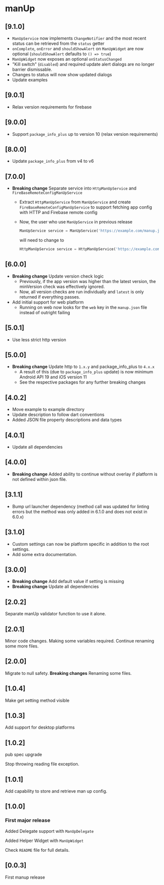 # manUp

## [9.1.0]

- `ManUpService` now implements `ChangeNotifier` and the most recent status can be retrieved from the `status` getter
- `onComplete`, `onError` and `shouldShowAlert` on `ManUpWidget` are now optional (`shouldShowAlert` defaults to `() => true`)
- `ManUpWidget` now exposes an optional `onStatusChanged`
- "Kill switch" (`disabled`) and required update alert dialogs are no longer barrier dismissable.
- Changes to status will now show updated dialogs
- Update examples

## [9.0.1]

- Relax version requirements for firebase

## [9.0.0]

- Support `package_info_plus` up to version 10 (relax version requirements)

## [8.0.0]

- Update `package_info_plus` from v4 to v6

## [7.0.0]

- **Breaking change** Separate service into `HttpManUpService` and `FireBaseRemoteConfigManUpService`

  - Extract `HttpManUpService` from `ManUpService` and create `FireBaseRemoteConfigManUpService` to support fetching app config with HTTP and Firebase remote config
  - Now, the user who use `ManUpService` in previous release

    ```dart
    ManUpService service = ManUpService('https://example.com/manup.json', client: http.Client());
    ```

    will need to change to

    ```dart
    HttpManUpService service = HttpManUpService('https://example.com/manup.json', client: http.Client());
    ```

## [6.0.0]

- **Breaking change** Update version check logic
  - Previously, if the app version was higher than the latest version, the minVersion check was effectively ignored.
  - Now, all version checks are run individually and `latest` is only returned if everything passes.
- Add initial support for web platform
  - Running on web now looks for the `web` key in the `manup.json` file instead of outright failing

## [5.0.1]

- Use less strict http version

## [5.0.0]

- **Breaking change** Update http to `1.x.y` and package_info_plus to `4.x.x`
  - A result of this (due to `package_info_plus` update) is now minimum Android API 19 and iOS version 11
  - See the respective packages for any further breaking changes

## [4.0.2]

- Move example to example directory
- Update description to follow dart conventions
- Added JSON file property descriptions and data types

## [4.0.1]

- Update all dependencies

## [4.0.0]

- **Breaking change** Added ability to continue without overlay if platform is not defined within json file.

## [3.1.1]

- Bump url launcher dependency (method call was updated for linting errors but the method was only added in 6.1.0 and does not exist in 6.0.x)

## [3.1.0]

- Custom settings can now be platform specific in addition to the root settings.
- Add some extra documentation.

## [3.0.0]

- **Breaking change** Add default value if setting is missing
- **Breaking change** Update all dependencies

## [2.0.2]

Separate manUp validator function to use it alone.

## [2.0.1]

Minor code changes.
Making some variables required.
Continue renaming some more files.

## [2.0.0]

Migrate to null safety.
**Breaking changes** Renaming some files.

## [1.0.4]

Make get setting method visible

## [1.0.3]

Add support for desktop platforms

## [1.0.2]

pub spec upgrade

Stop throwing reading file exception.

## [1.0.1]

Add capability to store and retrieve man up config.

## [1.0.0]

### First major release

Added Delegate support with `ManUpDelegate`

Added Helper Widget with `ManUpWidget`

Check `README` file for full details.

## [0.0.3]

First manup release
